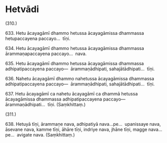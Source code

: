 # Hetvādi

(310.)

633\. Hetu ācayagāmī dhammo hetussa ācayagāmissa dhammassa hetupaccayena paccayo…  tīṇi.

634\. Hetu ācayagāmī dhammo hetussa ācayagāmissa dhammassa ārammaṇapaccayena paccayo…  nava.

635\. Hetu ācayagāmī dhammo hetussa ācayagāmissa dhammassa adhipatipaccayena paccayo—  ārammaṇādhipati, sahajātādhipati…  tīṇi.

636\. Nahetu ācayagāmī dhammo nahetussa ācayagāmissa dhammassa adhipatipaccayena paccayo—  ārammaṇādhipati, sahajātādhipati…  tīṇi.

637\. Hetu ācayagāmī ca nahetu ācayagāmī ca dhammā hetussa ācayagāmissa dhammassa adhipatipaccayena paccayo—  ārammaṇādhipati…  tīṇi. (Saṃkhittaṃ.)

(311.)

638\. Hetuyā tīṇi, ārammaṇe nava, adhipatiyā nava…pe…  upanissaye nava, āsevane nava, kamme tīṇi, āhāre tīṇi, indriye nava, jhāne tīṇi, magge nava…pe…  avigate nava. (Saṃkhittaṃ.)
